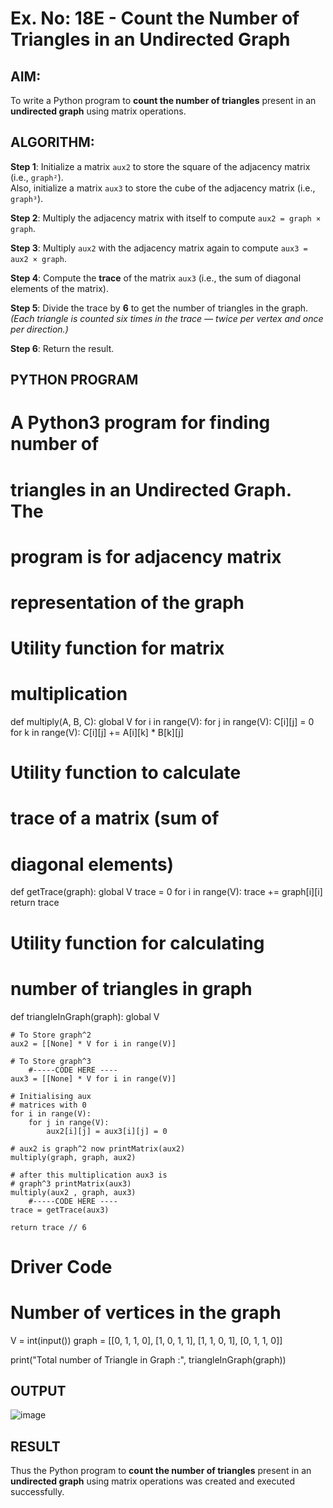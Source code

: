 # Ex. No: 18E - Count the Number of Triangles in an Undirected Graph

## AIM:
To write a Python program to **count the number of triangles** present in an **undirected graph** using matrix operations.

## ALGORITHM:

**Step 1**: Initialize a matrix `aux2` to store the square of the adjacency matrix (i.e., `graph²`).  
Also, initialize a matrix `aux3` to store the cube of the adjacency matrix (i.e., `graph³`).

**Step 2**: Multiply the adjacency matrix with itself to compute `aux2 = graph × graph`.

**Step 3**: Multiply `aux2` with the adjacency matrix again to compute `aux3 = aux2 × graph`.

**Step 4**: Compute the **trace** of the matrix `aux3` (i.e., the sum of diagonal elements of the matrix).

**Step 5**: Divide the trace by **6** to get the number of triangles in the graph.  
*(Each triangle is counted six times in the trace — twice per vertex and once per direction.)*

**Step 6**: Return the result.

## PYTHON PROGRAM

# A Python3 program for finding number of
# triangles in an Undirected Graph. The
# program is for adjacency matrix
# representation of the graph

# Utility function for matrix
# multiplication
def multiply(A, B, C):
	global V
	for i in range(V):
		for j in range(V):
			C[i][j] = 0
			for k in range(V):
				C[i][j] += A[i][k] * B[k][j]

# Utility function to calculate
# trace of a matrix (sum of
# diagonal elements)
def getTrace(graph):
	global V
	trace = 0
	for i in range(V):
		trace += graph[i][i]
	return trace

# Utility function for calculating
# number of triangles in graph
def triangleInGraph(graph):
	global V
	
	# To Store graph^2
	aux2 = [[None] * V for i in range(V)]

	# To Store graph^3
	    #-----CODE HERE ----
	aux3 = [[None] * V for i in range(V)]

	# Initialising aux
	# matrices with 0
	for i in range(V):
		for j in range(V):
			aux2[i][j] = aux3[i][j] = 0

	# aux2 is graph^2 now printMatrix(aux2)
	multiply(graph, graph, aux2)

	# after this multiplication aux3 is
	# graph^3 printMatrix(aux3)
	multiply(aux2 , graph, aux3)    
	    #-----CODE HERE ----
	trace = getTrace(aux3)

	return trace // 6

# Driver Code

# Number of vertices in the graph
V = int(input())
graph = [[0, 1, 1, 0],
		[1, 0, 1, 1],
		[1, 1, 0, 1],
		[0, 1, 1, 0]]

print("Total number of Triangle in Graph :",
					triangleInGraph(graph))




## OUTPUT
![image](https://github.com/user-attachments/assets/3eeabc8f-b234-4a04-af49-98da3749a97a)


## RESULT
Thus the Python program to **count the number of triangles** present in an **undirected graph** using matrix operations was created and executed successfully.


